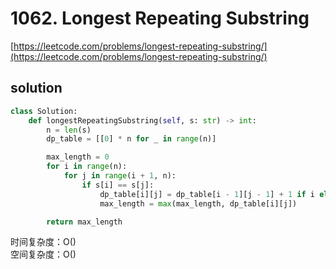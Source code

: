 # 1062. Longest Repeating Substring

[https://leetcode.com/problems/longest-repeating-substring/](https://leetcode.com/problems/longest-repeating-substring/)

## solution

```python
class Solution:
    def longestRepeatingSubstring(self, s: str) -> int:
        n = len(s)
        dp_table = [[0] * n for _ in range(n)]

        max_length = 0
        for i in range(n):
            for j in range(i + 1, n):
                if s[i] == s[j]:
                    dp_table[i][j] = dp_table[i - 1][j - 1] + 1 if i else 1
                    max_length = max(max_length, dp_table[i][j])

        return max_length
```

时间复杂度：O() <br>
空间复杂度：O()
